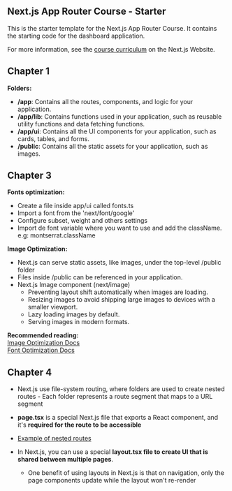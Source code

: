 ## Next.js App Router Course - Starter

This is the starter template for the Next.js App Router Course. It contains the starting code for the dashboard application.

For more information, see the [course curriculum](https://nextjs.org/learn) on the Next.js Website.

## Chapter 1

<b>Folders:</b>

- <b>/app</b>: Contains all the routes, components, and logic for your application.
- <b>/app/lib</b>: Contains functions used in your application, such as reusable utility functions and data fetching functions.
- <b>/app/ui</b>: Contains all the UI components for your application, such as cards, tables, and forms.
- <b>/public</b>: Contains all the static assets for your application, such as images.

## Chapter 3

<b>Fonts optimization:</b>

- Create a file inside app/ui called fonts.ts
- Import a font from the 'next/font/google'
- Configure subset, weight and others settings
- Import de font variable where you want to use and add the className. e.g: montserrat.className

<b>Image Optimization:</b>

- Next.js can serve static assets, like images, under the top-level /public folder
- Files inside /public can be referenced in your application.
- Next.js Image component (next/image)
  - Preventing layout shift automatically when images are loading.
  - Resizing images to avoid shipping large images to devices with a smaller viewport.
  - Lazy loading images by default.
  - Serving images in modern formats.

<b>Recommended reading:</b> <br />
[Image Optimization Docs](https://nextjs.org/docs/app/building-your-application/optimizing/images) <br />
[Font Optimization Docs](https://nextjs.org/docs/app/building-your-application/optimizing/fonts)

## Chapter 4

- Next.js use file-system routing, where folders are used to create nested routes - Each folder represents a route segment that maps to a URL segment

- <b>page.tsx</b> is a special Next.js file that exports a React component, and it's <b>required for the route to be accessible</b>

- [Example of nested routes](https://nextjs.org/learn/dashboard-app/creating-layouts-and-pages#nested-routing)

- In Next.js, you can use a special <b>layout.tsx file to create UI that is shared between multiple pages</b>.
  - One benefit of using layouts in Next.js is that on navigation, only the page components update while the layout won't re-render
